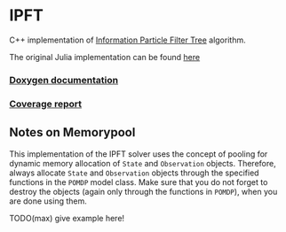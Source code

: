 # IPFT

C++ implementation of [Information Particle Filter Tree](https://proceedings.mlr.press/v119/fischer20a.html) algorithm. 

The original Julia implementation can be found [here](https://github.com/johannes-fischer/icml2020_ipft)

### [Doxygen documentation](/doxygen/index.html)
### [Coverage report](/coverage/index.html)

## Notes on Memorypool

This implementation of the IPFT solver uses the concept of pooling for dynamic memory allocation of `State` and `Observation` objects. Therefore, always allocate `State` and `Observation` objects through the specified functions in the `POMDP` model class. Make sure that you do not forget to destroy the objects (again only through the functions in `POMDP`), when you are done using them. 

TODO(max) give example here!
